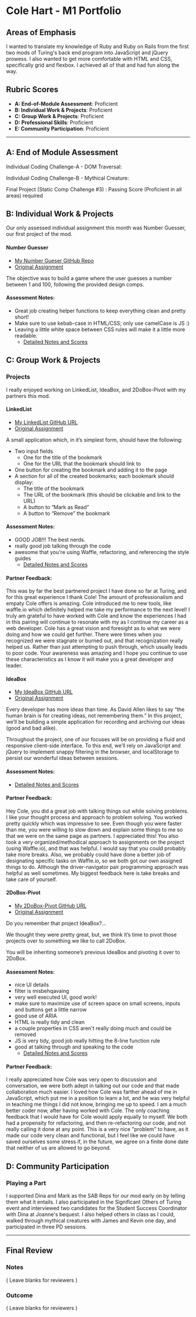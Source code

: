 # Cole Hart - M1 Portfolio

## Areas of Emphasis

I wanted to translate my knowledge of Ruby and Ruby on Rails from the first two mods of Turing's back end program into JavaScript and jQuery prowess. I also wanted to get more comfortable with HTML and CSS, specifically grid and flexbox. I achieved all of that and had fun along the way.

## Rubric Scores

* **A: End-of-Module Assessment**: Proficient
* **B: Individual Work & Projects**: Proficient
* **C: Group Work & Projects**: Proficient
* **D: Professional Skills**: Proficient
* **E: Community Participation**: Proficient

-----------------------

## A: End of Module Assessment

Individual Coding Challenge-A - DOM Traversal: 

Individual Coding Challenge-B - Mythical Creature: 

Final Project (Static Comp Challenge #3) : Passing Score (Proficient in all areas) required

## B: Individual Work & Projects

Our only assessed individual assignment this month was Number Guesser, our first project of the mod.

#### Number Guesser

* [My Number Gueser GitHub Repo](https://github.com/colehart/number-guesser)
* [Original Assignment](http://frontend.turing.io/projects/number-guesser.html)

The objective was to build a game where the user guesses a number between 1 and 100, following the provided design comps.


#### Assessment Notes:

- Great job creating helper functions to keep everything clean and pretty short!
- Make sure to use kebab-case in HTML/CSS; only use camelCase is JS :)
- Leaving a little white space between CSS rules will make it a little more readable.  
  - [Detailed Notes and Scores](https://github.com/turingschool/front-end-submissions-public/blob/master/1806/mod-1/number-guesser/cole-hart.md)

## C: Group Work & Projects

### Projects

I really enjoyed working on LinkedList, IdeaBox, and 2DoBox-Pivot with my partners this mod.

#### LinkedList

* [My LinkedList GitHub URL](https://github.com/colehart/linked-list)
* [Original Assignment](http://frontend.turing.io/projects/linked-list.html)

A small application which, in it’s simplest form, should have the following:

- Two input fields  
  - One for the title of the bookmark  
  - One for the URL that the bookmark should link to
- One button for creating the bookmark and adding it to the page
- A section for all of the created bookmarks; each bookmark should display:  
  - The title of the bookmark  
  - The URL of the bookmark (this should be clickable and link to the URL)  
  - A button to “Mark as Read”  
  - A button to “Remove” the bookmark

#### Assessment Notes:

- GOOD JOB!!! The best nerds.
- really good job talking through the code
- awesome that you're using Waffle, refactoring, and referencing the style guides  
  - [Detailed Notes and Scores](https://github.com/turingschool/front-end-submissions-public/blob/master/1806/mod-1/linked-list/cole-derek.md)

#### Partner Feedback:

This was by far the best partnered project I have done so far at Turing, and for this great experience I thank Cole! The amount of professionalism and empaty Cole offers is amazing. Cole introduced me to new tools,  like waffle.io which definitely helped me take my performance to the next level! I truly am grateful to have worked with Cole and know the experiences I had in this pairing will continue to resonate with my as I continue my career as a web developer. Cole has a great vision and foresight as to what we were doing and how we could get further. There were times when you recognized we were stagnate or burned out, and that recognization really helped us. Rather than just attempting to push through, which usually leads to poor code. Your awareness was amazing and I hope you continue to  use these characteristics as I know it will make you a great developer and leader.


#### IdeaBox

* [My IdeaBox GitHub URL](https://github.com/colehart/idea-box)
* [Original Assignment](http://frontend.turing.io/projects/ideabox.html)

Every developer has more ideas than time. As David Allen likes to say “the human brain is for creating ideas, not remembering them.” In this project, we’ll be building a simple application for recording and archiving our ideas (good and bad alike).

Throughout the project, one of our focuses will be on providing a fluid and responsive client-side interface. To this end, we’ll rely on JavaScript and jQuery to implement snappy filtering in the browser, and localStorage to persist our wonderful ideas between sessions.

#### Assessment Notes:

- [Detailed Notes and Scores](https://github.com/turingschool/front-end-submissions-public/blob/master/1806/mod-1/idea-box/cierra-cole.md)


#### Partner Feedback:

Hey Cole, you did a great job with talking things out while solving problems. I like your thought process and approach to problem solving. You worked pretty quickly which was impressive to see. Even though you were faster than me, you were willing to slow down and explain some things to me so that we were on the same page as partners. I appreciated this! You also took a very organized/methodical approach to assignments on the project (using Waffle.io), and that was helpful. I would say that you could probably take more breaks. Also, we probably could have done a better job of designating specific tasks on Waffle.io, so we both got our own assigned things to do. Although the driver-navigator pair programming approach was helpful as well sometimes. My biggest feedback here is take breaks and take care of yourself. 


#### 2DoBox-Pivot

* [My 2DoBox-Pivot GitHub URL](https://github.com/colehart/2DoBox-Pivot)
* [Original Assignment](http://frontend.turing.io/projects/2DoBox-Pivot-Mod1.html)

Do you remember that project IdeaBox?…

We thought they were pretty great, but, we think it’s time to pivot those projects over to something we like to call 2DoBox.

You will be inheriting someone’s previous IdeaBox and pivoting it over to 2DoBox.


#### Assessment Notes:

- nice UI details
- filter is misbehqavaing
- very well executed UI, good work!
- make sure to maximize use of screen space on small screens, inputs and buttons get a little narrow
- good use of ARIA
- HTML is really tidy and clean
- a couple properties in CSS aren't really doing much and could be removed
- JS is very tidy, good job really hitting the 8-line function rule
- good at talking through and speaking to the code  
  - [Detailed Notes and Scores](https://github.com/turingschool/front-end-submissions-public/blob/master/1806/mod-1/to-do-box/alexander-cole.md)


#### Partner Feedback:

I really appreciated how Cole was very open to discussion and conversation, we were both adept in talking out our code and that made collaboration much easier.  I loved how Cole was farther ahead of me in JavaScript, which put me in a position to learn a lot, and he was very helpful in teaching me things I did not know, bringing me up to speed.  I am a much better coder now, after having worked with Cole. The only coaching feedback that I would have for Cole would apply equally to myself.  We both had a propensity for refactoring, and then re-refactoring our code, and not really calling it done at any point.  This is a very nice "problem" to have, as it made our code very clean and functional, but I feel like we could have saved ourselves some stress if, in the future, we agree on a finite done date that neither of us are allowed to go beyond. 


## D: Community Participation

### Playing a Part

I supported Dina and Mark as the SAB Reps for our mod early on by telling them what it entails. I also participated in the Significant Others of Turing event and interviewed two candidates for the Student Success Coordinator with Dina at Joanne's bequest. I also helped others in class as I could, walked through mythical creatures with James and Kevin one day, and participated in three PD sessions.

------------------

## Final Review

### Notes

( Leave blanks for reviewers )

### Outcome

( Leave blanks for reviewers )
